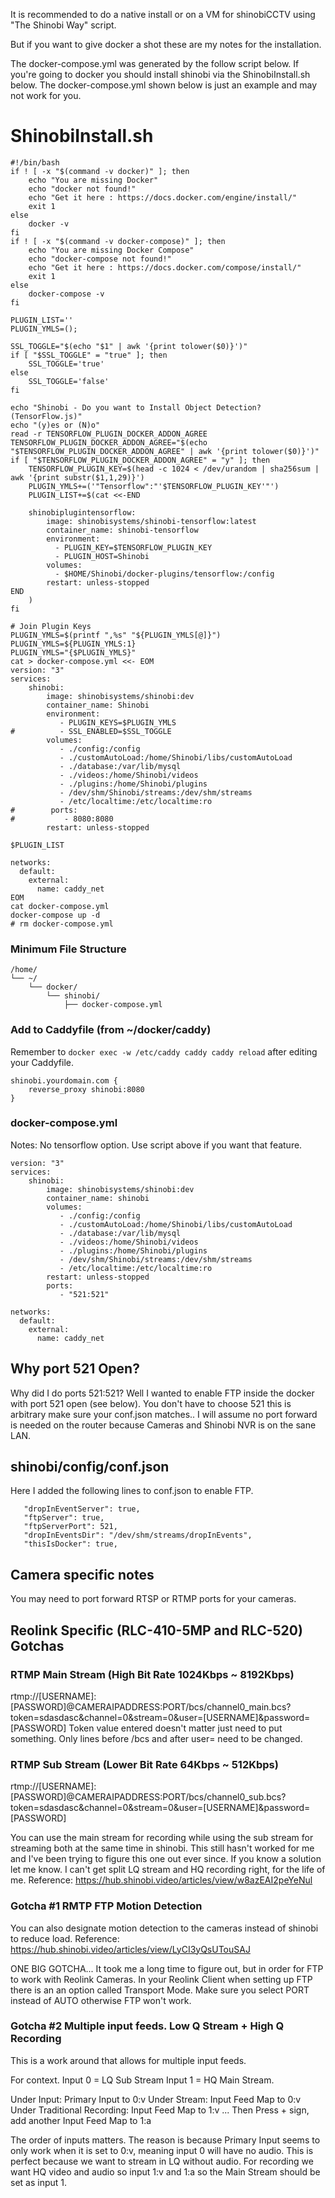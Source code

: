 It is recommended to do a native install or on a VM for shinobiCCTV using "The Shinobi Way" script. 

But if you want to give docker a shot these are my notes for the installation.

The docker-compose.yml was generated by the follow script below. If you're going to docker you should install shinobi via the ShinobiInstall.sh below. The docker-compose.yml shown below is just an example and may not work for you.

# ShinobiInstall.sh
```
#!/bin/bash
if ! [ -x "$(command -v docker)" ]; then
    echo "You are missing Docker"
    echo "docker not found!"
    echo "Get it here : https://docs.docker.com/engine/install/"
    exit 1
else
    docker -v
fi
if ! [ -x "$(command -v docker-compose)" ]; then
    echo "You are missing Docker Compose"
    echo "docker-compose not found!"
    echo "Get it here : https://docs.docker.com/compose/install/"
    exit 1
else
    docker-compose -v
fi

PLUGIN_LIST=''
PLUGIN_YMLS=();

SSL_TOGGLE="$(echo "$1" | awk '{print tolower($0)}')"
if [ "$SSL_TOGGLE" = "true" ]; then
    SSL_TOGGLE='true'
else
    SSL_TOGGLE='false'
fi

echo "Shinobi - Do you want to Install Object Detection? (TensorFlow.js)"
echo "(y)es or (N)o"
read -r TENSORFLOW_PLUGIN_DOCKER_ADDON_AGREE
TENSORFLOW_PLUGIN_DOCKER_ADDON_AGREE="$(echo "$TENSORFLOW_PLUGIN_DOCKER_ADDON_AGREE" | awk '{print tolower($0)}')"
if [ "$TENSORFLOW_PLUGIN_DOCKER_ADDON_AGREE" = "y" ]; then
    TENSORFLOW_PLUGIN_KEY=$(head -c 1024 < /dev/urandom | sha256sum | awk '{print substr($1,1,29)}')
    PLUGIN_YMLS+=('"Tensorflow":"'$TENSORFLOW_PLUGIN_KEY'"')
    PLUGIN_LIST+=$(cat <<-END

    shinobiplugintensorflow:
        image: shinobisystems/shinobi-tensorflow:latest
        container_name: shinobi-tensorflow
        environment:
          - PLUGIN_KEY=$TENSORFLOW_PLUGIN_KEY
          - PLUGIN_HOST=Shinobi
        volumes:
          - $HOME/Shinobi/docker-plugins/tensorflow:/config
        restart: unless-stopped
END
    )
fi

# Join Plugin Keys
PLUGIN_YMLS=$(printf ",%s" "${PLUGIN_YMLS[@]}")
PLUGIN_YMLS=${PLUGIN_YMLS:1}
PLUGIN_YMLS="{$PLUGIN_YMLS}"
cat > docker-compose.yml <<- EOM
version: "3"
services:
    shinobi:
        image: shinobisystems/shinobi:dev
        container_name: Shinobi
        environment:
           - PLUGIN_KEYS=$PLUGIN_YMLS
#          - SSL_ENABLED=$SSL_TOGGLE
        volumes:
           - ./config:/config
           - ./customAutoLoad:/home/Shinobi/libs/customAutoLoad
           - ./database:/var/lib/mysql
           - ./videos:/home/Shinobi/videos
           - ./plugins:/home/Shinobi/plugins
           - /dev/shm/Shinobi/streams:/dev/shm/streams
           - /etc/localtime:/etc/localtime:ro
#        ports:
#           - 8080:8080
        restart: unless-stopped

$PLUGIN_LIST

networks:
  default:
    external:
      name: caddy_net
EOM
cat docker-compose.yml
docker-compose up -d
# rm docker-compose.yml
```

### Minimum File Structure
```
/home/
└── ~/
    └── docker/
        └── shinobi/
            ├── docker-compose.yml
```

### Add to Caddyfile (from ~/docker/caddy)
Remember to `docker exec -w /etc/caddy caddy caddy reload` after editing your Caddyfile.
```
shinobi.yourdomain.com {
    reverse_proxy shinobi:8080
}
```

### docker-compose.yml
Notes: No tensorflow option. Use script above if you want that feature.

```
version: "3"
services:
    shinobi:
        image: shinobisystems/shinobi:dev
        container_name: shinobi
        volumes:
           - ./config:/config
           - ./customAutoLoad:/home/Shinobi/libs/customAutoLoad
           - ./database:/var/lib/mysql
           - ./videos:/home/Shinobi/videos
           - ./plugins:/home/Shinobi/plugins
           - /dev/shm/Shinobi/streams:/dev/shm/streams
           - /etc/localtime:/etc/localtime:ro
        restart: unless-stopped
        ports:
           - "521:521"

networks:
  default:
    external:
      name: caddy_net
```

## Why port 521 Open?
Why did I do ports 521:521? Well I wanted to enable FTP inside the docker with port 521 open (see below). You don't have to choose 521 this is arbitrary make sure your conf.json matches.. I will assume no port forward is needed on the router because Cameras and Shinobi NVR is on the sane LAN.

## shinobi/config/conf.json

Here I added the following lines to conf.json to enable FTP.
```
   "dropInEventServer": true,
   "ftpServer": true,
   "ftpServerPort": 521,
   "dropInEventsDir": "/dev/shm/streams/dropInEvents",
   "thisIsDocker": true,
```

## Camera specific notes
You may need to port forward RTSP or RTMP ports for your cameras.

## Reolink Specific (RLC-410-5MP and RLC-520) Gotchas

### RTMP Main Stream (High Bit Rate 1024Kbps ~ 8192Kbps)
rtmp://[USERNAME]:[PASSWORD]@CAMERAIPADDRESS:PORT/bcs/channel0_main.bcs?token=sdasdasc&channel=0&stream=0&user=[USERNAME]&password=[PASSWORD]
Token value entered doesn't matter just need to put something. Only lines before /bcs and after user= need to be changed.

### RTMP Sub Stream (Lower Bit Rate 64Kbps ~ 512Kbps)
rtmp://[USERNAME]:[PASSWORD]@CAMERAIPADDRESS:PORT/bcs/channel0_sub.bcs?token=sdasdasc&channel=0&stream=0&user=[USERNAME]&password=[PASSWORD]

You can use the main stream for recording while using the sub stream for streaming both at the same time in shinobi. This still hasn't worked for me and I've been trying to figure this one out ever since. If you know a solution let me know. I can't get split LQ stream and HQ recording right, for the life of me.
Reference: https://hub.shinobi.video/articles/view/w8azEAI2peYeNul

### Gotcha #1 RMTP FTP Motion Detection
You can also designate motion detection to the cameras instead of shinobi to reduce load.
Reference: https://hub.shinobi.video/articles/view/LyCI3yQsUTouSAJ

ONE BIG GOTCHA... It took me a long time to figure out, but in order for FTP to work with Reolink Cameras. In your Reolink Client when setting up FTP there is an an option called Transport Mode. Make sure you select PORT instead of AUTO otherwise FTP won't work.

### Gotcha #2 Multiple input feeds. Low Q Stream + High Q Recording
This is a work around that allows for multiple input feeds.

For context. 
Input 0 = LQ Sub Stream 
Input 1 = HQ Main Stream.

Under Input: Primary Input to 0:v
Under Stream: Input Feed Map to 0:v
Under Traditional Recording: Input Feed Map to 1:v   ... Then Press + sign, add another Input Feed Map to 1:a

The order of inputs matters. The reason is because Primary Input seems to only work when it is set to 0:v, meaning input 0 will have no audio. This is perfect because we want to stream in LQ without audio. For recording we want HQ video and audio so input 1:v and 1:a so the Main Stream should be set as input 1.